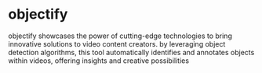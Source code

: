 # objectify
 objectify showcases the power of cutting-edge technologies to bring innovative solutions to video content creators. by leveraging object detection algorithms, this tool automatically identifies and annotates objects within videos, offering insights and creative possibilities
